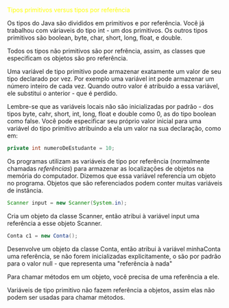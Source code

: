 <span style="color:yellow">Tipos primitivos versus tipos por referência</span>

Os tipos do Java são divididos em primitivos e por referência. Você já trabalhou com váriaveis do tipo int - um dos primitivos. Os outros tipos primitivos são boolean, byte, char, short, long, float, e double. 

Todos os tipos não primitivos são por refrência, assim, as classes que especificam os objetos são pro referência. 

Uma variável de tipo primitivo pode armazenar exatamente um valor de seu tipo declarado por vez. Por exemplo uma variável int pode armazenar um número inteiro de cada vez. Quando outro valor é atribuido a essa variável, ele substitui o anterior -  que é perdido. 

Lembre-se que as variáveis locais não são inicializadas por padrão - dos tipos byte, cahr, short, int, long, float e double como 0, as do tipo boolean como false. Você pode especificar seu próprio valor inicial para uma variável do tipo primitivo atribuindo a ela um valor na sua declaração, como em: 

```java
private int numeroDeEstudante = 10;
```

Os programas utilizam as variáveis de tipo por referência (normalmente chamadas *referências*) para armazenar as localizações de objetos na memória do computador. Dizemos que essa variável referencia um objeto no programa. Objetos que são referenciados podem conter muitas variáveis de instância. 

```java
Scanner input = new Scanner(System.in);
```
Cria um objeto da classe Scanner, então atribui à variável input uma referência a esse objeto Scanner.

```java
Conta c1 = new Conta();
```

Desenvolve um objeto da classe Conta, então atribui à variável minhaConta uma referência, se não forem inicializadas explicitamente, o são por padrão para o valor null - que representa uma "referência à nada"

Para chamar métodos em um objeto, você precisa de uma referência a ele.

Variáveis de tipo primitivo não fazem referência a objetos, assim elas não podem ser usadas para chamar métodos.